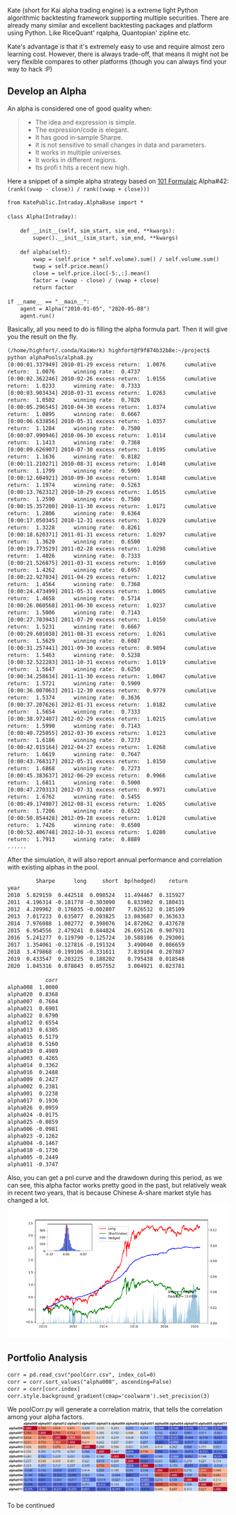 Kate (short for Kai alpha trading engine) is a extreme light Python algorithmic backtesting framework supporting multiple securities. There are already many similar and excellent backtesting packages and platform using Python. Like RiceQuant' rqalpha, Quantopian' zipline etc. 

Kate's advantage is that it's extremely easy to use and require almost zero learning cost. However, there is always trade-off, that means it might not be very flexible compares to other platforms (though you can always find your way to hack :P)


## Develop an Alpha

An alpha is considered one of good quality when: 

> - The idea and expression is simple.  
> - The expression/code is elegant.  
> - It has good in‐sample Sharpe.  
> - It is not sensitive to small changes in data and parameters.   
> - It works in multiple universes.
> - It works in different regions.
> - Its profi t hits a recent new high. 


Here a snippet of a simple alpha strategy based on [101 Formulaic](https://arxiv.org/ftp/arxiv/papers/1601/1601.00991.pdf) Alpha#42: `(rank((vwap - close)) / rank((vwap + close)))`


```
from KatePublic.Intraday.AlphaBase import *

class Alpha(Intraday): 

    def __init__(self, sim_start, sim_end, **kwargs):
        super().__init__(sim_start, sim_end, **kwargs)
        
    def alpha(self):
        vwap = (self.price * self.volume).sum() / self.volume.sum()
        twap = self.price.mean()
        close = self.price.iloc[-5:,:].mean()
        factor = (vwap - close) / (vwap + close)
        return factor
        
if __name__ == "__main__":
    agent = Alpha("2010-01-05", "2020-05-08")
    agent.run()
```

Basically, all you need to do is filling the alpha formula part. Then it will give you the result on the fly.

```
(/home/highfort/.conda/KaiWork) highfort@f9f874b32b8e:~/project$ python alphaPools/alpha8.py 
[0:00:01.337949] 2010-01-29 excess return:  1.0076      cumulative return:  1.0076      winning rate:  0.4737
[0:00:02.362246] 2010-02-26 excess return:  1.0156      cumulative return:  1.0233      winning rate:  0.7333
[0:00:03.903434] 2010-03-31 excess return:  1.0263      cumulative return:  1.0502      winning rate:  0.7826
[0:00:05.296545] 2010-04-30 excess return:  1.0374      cumulative return:  1.0895      winning rate:  0.6667
[0:00:06.633856] 2010-05-31 excess return:  1.0357      cumulative return:  1.1284      winning rate:  0.7500
[0:00:07.990946] 2010-06-30 excess return:  1.0114      cumulative return:  1.1413      winning rate:  0.7368
[0:00:09.626907] 2010-07-30 excess return:  1.0195      cumulative return:  1.1636      winning rate:  0.8182
[0:00:11.210271] 2010-08-31 excess return:  1.0140      cumulative return:  1.1799      winning rate:  0.5909
[0:00:12.604921] 2010-09-30 excess return:  1.0148      cumulative return:  1.1974      winning rate:  0.5263
[0:00:13.762312] 2010-10-29 excess return:  1.0515      cumulative return:  1.2590      winning rate:  0.7500
[0:00:15.357200] 2010-11-30 excess return:  1.0171      cumulative return:  1.2806      winning rate:  0.6364
[0:00:17.050345] 2010-12-31 excess return:  1.0329      cumulative return:  1.3228      winning rate:  0.8261
[0:00:18.620371] 2011-01-31 excess return:  1.0297      cumulative return:  1.3620      winning rate:  0.6500
[0:00:19.773529] 2011-02-28 excess return:  1.0298      cumulative return:  1.4026      winning rate:  0.7333
[0:00:21.526875] 2011-03-31 excess return:  1.0169      cumulative return:  1.4262      winning rate:  0.6957
[0:00:22.927034] 2011-04-29 excess return:  1.0212      cumulative return:  1.4564      winning rate:  0.7368
[0:00:24.473499] 2011-05-31 excess return:  1.0065      cumulative return:  1.4658      winning rate:  0.5714
[0:00:26.060568] 2011-06-30 excess return:  1.0237      cumulative return:  1.5006      winning rate:  0.7143
[0:00:27.703943] 2011-07-29 excess return:  1.0150      cumulative return:  1.5231      winning rate:  0.6667
[0:00:29.601038] 2011-08-31 excess return:  1.0261      cumulative return:  1.5629      winning rate:  0.6087
[0:00:31.257441] 2011-09-30 excess return:  0.9894      cumulative return:  1.5463      winning rate:  0.5238
[0:00:32.522283] 2011-10-31 excess return:  1.0119      cumulative return:  1.5647      winning rate:  0.6250
[0:00:34.258634] 2011-11-30 excess return:  1.0047      cumulative return:  1.5721      winning rate:  0.5909
[0:00:36.007063] 2011-12-30 excess return:  0.9779      cumulative return:  1.5374      winning rate:  0.3636
[0:00:37.207626] 2012-01-31 excess return:  1.0182      cumulative return:  1.5654      winning rate:  0.7333
[0:00:38.972407] 2012-02-29 excess return:  1.0215      cumulative return:  1.5990      winning rate:  0.7143
[0:00:40.725055] 2012-03-30 excess return:  1.0123      cumulative return:  1.6186      winning rate:  0.7273
[0:00:42.015164] 2012-04-27 excess return:  1.0268      cumulative return:  1.6619      winning rate:  0.7647
[0:00:43.768317] 2012-05-31 excess return:  1.0150      cumulative return:  1.6868      winning rate:  0.7273
[0:00:45.383637] 2012-06-29 excess return:  0.9966      cumulative return:  1.6811      winning rate:  0.5000
[0:00:47.270313] 2012-07-31 excess return:  0.9971      cumulative return:  1.6762      winning rate:  0.5455
[0:00:49.174987] 2012-08-31 excess return:  1.0265      cumulative return:  1.7206      winning rate:  0.6522
[0:00:50.854428] 2012-09-28 excess return:  1.0128      cumulative return:  1.7426      winning rate:  0.6500
[0:00:52.406748] 2012-10-31 excess return:  1.0280      cumulative return:  1.7913      winning rate:  0.8889
......
```
After the simulation, it will also report annual performance and correlation with existing alphas in the pool.
```
         Sharpe      long     short  bp(hedged)    return
year                                                    
2010  5.829159  0.442518  0.098524   11.494467  0.315927
2011  4.196314 -0.181778 -0.303090    6.833902  0.180431
2012  4.209962  0.176035 -0.002807    7.026532  0.185109
2013  7.017223  0.635077  0.203825   13.083687  0.363633
2014  7.976088  1.002772  0.398076   14.872062  0.437678
2015  6.954556  2.479241  0.844824   26.695126  0.907931
2016  5.241277  0.119790 -0.125724   10.588106  0.293001
2017  1.354061 -0.127816 -0.191324    3.490040  0.086659
2018  3.479868 -0.199106 -0.331611    7.839104  0.207887
2019  0.433547  0.203225  0.188202    0.795438  0.018548
2020  1.045316  0.078843  0.057552    3.004921  0.023781 

            corr
alpha008  1.0000
alpha020  0.8368
alpha007  0.7604
alpha021  0.6901
alpha022  0.6790
alpha012  0.6554
alpha013  0.6305
alpha015  0.5179
alpha018  0.5160
alpha019  0.4989
alpha003  0.4265
alpha014  0.3362
alpha016  0.2488
alpha009  0.2427
alpha002  0.2381
alpha001  0.2238
alpha017  0.1936
alpha026  0.0959
alpha024 -0.0175
alpha025 -0.0859
alpha006 -0.0981
alpha023 -0.1262
alpha004 -0.1467
alpha010 -0.1736
alpha005 -0.2449
alpha011 -0.3747
```

Also, you can get a pnl curve and the drawdown during this period, as we can see, this alpha factor works pretty good in the past, but relatively weak in recent two years, that is because Chinese A-share market style has changed a lot.
![pnl curve](/resource/sim.png)

## Portfolio Analysis

```
corr = pd.read_csv("poolCorr.csv", index_col=0)
corr = corr.sort_values("alpha008", ascending=False)
corr = corr[corr.index]
corr.style.background_gradient(cmap='coolwarm').set_precision(3)
```

We poolCorr.py will generate a correlation matrix, that tells the correlation among your alpha factors.
![corr matrix](/resource/corrmat.png)


To be continued